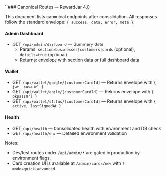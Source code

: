 ``### Canonical Routes — RewardJar 4.0

This document lists canonical endpoints after consolidation. All responses follow the standard envelope: `{ success, data, error, meta }`.

#### Admin Dashboard
- GET `/api/admin/dashboard` — Summary data
  - Params: `section=businesses|customers|cards` (optional), `details=true` (optional)
  - Returns: envelope with section data or full dashboard data

#### Wallet
- GET `/api/wallet/google/[customerCardId]` — Returns envelope with `{ jwt, saveUrl }`
- GET `/api/wallet/apple/[customerCardId]` — Returns envelope with `{ pkpassUrl }`
- GET `/api/wallet/status/[customerCardId]` — Returns envelope with `{ active, lastSignedAt }`

#### Health
- GET `/api/health` — Consolidated health with environment and DB check
- GET `/api/health/env` — Detailed environment validation

Notes:
- Dev/test routes under `/api/admin/*` are gated in production by environment flags.
- Card creation UI is available at `/admin/cards/new` with `?mode=quick|advanced`.

